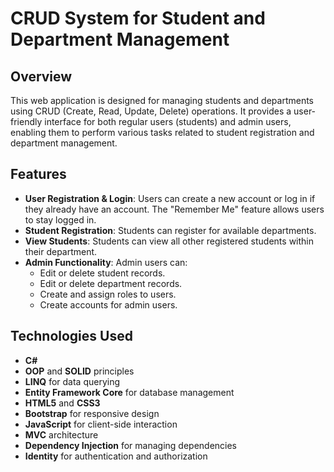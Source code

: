 # CRUD System for Student and Department Management

## Overview

This web application is designed for managing students and departments using CRUD (Create, Read, Update, Delete) operations. It provides a user-friendly interface for both regular users (students) and admin users, enabling them to perform various tasks related to student registration and department management.

## Features

- **User Registration & Login**: Users can create a new account or log in if they already have an account. The "Remember Me" feature allows users to stay logged in.
- **Student Registration**: Students can register for available departments.
- **View Students**: Students can view all other registered students within their department.
- **Admin Functionality**: Admin users can:
  - Edit or delete student records.
  - Edit or delete department records.
  - Create and assign roles to users.
  - Create accounts for admin users.
  
## Technologies Used

- **C#**
- **OOP** and **SOLID** principles
- **LINQ** for data querying
- **Entity Framework Core** for database management
- **HTML5** and **CSS3**
- **Bootstrap** for responsive design
- **JavaScript** for client-side interaction
- **MVC** architecture
- **Dependency Injection** for managing dependencies
- **Identity** for authentication and authorization


